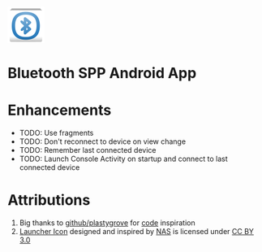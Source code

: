 ![Console](https://raw.githubusercontent.com/outofjungle/BluetoothSPP/master/app/src/main/res/drawable-hdpi/ic_launcher.png)
# Bluetooth SPP Android App

# Enhancements

* TODO: Use fragments
* TODO: Don't reconnect to device on view change
* TODO: Remember last connected device
* TODO: Launch Console Activity on startup and connect to last connected device

# Attributions
1. Big thanks to [github/plastygrove](https://github.com/plastygrove) for [code](https://github.com/plastygrove/BlueSerial) inspiration
2. [Launcher Icon](http://thenounproject.com/term/bluetooth/55673/) designed and inspired by [NAS](http://thenounproject.com/nas.ztu/) is licensed under [CC BY 3.0](http://creativecommons.org/licenses/by/3.0/us/)

